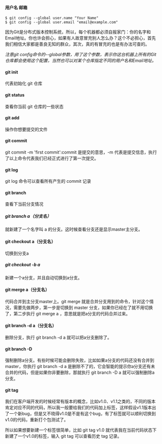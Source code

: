 #### 用户名 邮箱  
```
$ git config --global user.name "Your Name"
$ git config --global user.email "email@example.com"
```  

因为Git是分布式版本控制系统，所以，每个机器都必须自报家门：你的名字和Email地址。你也许会担心，如果有人故意冒充别人怎么办？这个不必担心，首先我们相信大家都是善良无知的群众，其次，真的有冒充的也是有办法可查的。  

*注意git config命令的--global参数，用了这个参数，表示你这台机器上所有的Git仓库都会使用这个配置，当然也可以对某个仓库指定不同的用户名和Email地址。*

#### git init  
代表初始化 git 仓库  

#### git status  
查看你当前 git 仓库的一些状态  

#### git add <file>  
操作你想要提交的文件  

#### git commit  
git commit -m 'first commit':commit 是提交的意思，-m 代表是提交信息，执行了以上命令代表我们已经正式进行了第一次提交。  

#### git log  
git log 命令可以查看所有产生的 commit 记录  

#### git branch  
查看下当前分支情况  

##### git branch a（分支名）  
就新建了一个名字叫 a 的分支。这时候查看分支还是显示master主分支。  

#### git checkout a（分支名）  
切换到分支a  

##### git checkout -b a  
新建一个a分支，并且自动切换到a分支。  

#### git merge a（分支名）
代码合并到主分支master上。git merge 就是合并分支用到的命令，针对这个情况，需要先做两步，第一步是切换到 master 分支，如果你已经在了就不用切换了，第二步执行 git merge a ，意思就是把a分支的代码合并过来。  

#### git branch -d a（分支名）
删除分支，执行 git branch -d a 就可以把a分支删除了。  

#### git branch -D
强制删除a分支。有些时候可能会删除失败，比如如果a分支的代码还没有合并到master，你执行 git branch -d a 是删除不了的，它会智能的提示你a分支还有未合并的代码，但是如果你非要删除，那就执行 git branch -D a 就可以强制删除a分支。  

#### git tag

我们在客户端开发的时候经常有版本的概念，比如v1.0、v1.1之类的，不同的版本肯定对应不同的代码，所以我一般要给我们的代码加上标签，这样假设v1.1版本出了一个新bug，但是又不晓得v1.0是不是有这个bug，有了标签就可以顺利切换到v1.0的代码，重新打个包测试了。

所以如果想要新建一个标签很简单，比如 git tag v1.0 就代表我在当前代码状态下新建了一个v1.0的标签，输入 git tag 可以查看历史 tag 记录。
